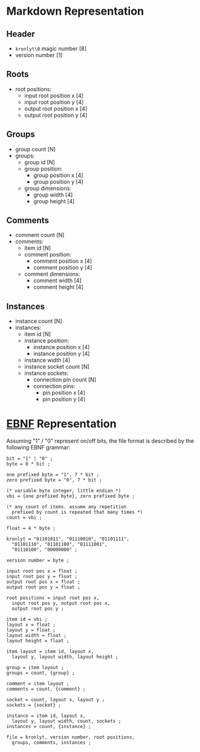 <!--
Notes:
- all positions are single precision floating point
- all widths and heights are single precision floating point
- N denotes variable byte integers, where the most significant bit flags an additional byte to be read, byte ordering is little endian
-->

# Markdown Representation
## Header

- `kronlyt\0` magic number [8]
- version number [1]

## Roots

- root positions:
    - input root position x [4]
    - input root position y [4]
    - output root position x [4]
    - output root position y [4]

## Groups

- group count [N]
- groups:
    - group id [N]
    - group position:
        - group position x [4]
        - group position y [4]
    - group dimensions:
        - group width [4]
        - group height [4]

## Comments

- comment count [N]
- comments:
    - item id [N]
    - comment position:
        - comment position x [4]
        - comment position y [4]
    - comment dimensions:
        - comment width [4]
        - comment height [4]

## Instances

- instance count [N]
- instances:
    - item id [N]
    - instance position:
        - instance position x [4]
        - instance position y [4]
    - instance width [4]
    - instance socket count [N]
    - instance sockets:
        - connection pin count [N]
        - connection pins:
          - pin position x [4]
          - pin position y [4]

# [EBNF](https://en.wikipedia.org/wiki/Extended_Backus%E2%80%93Naur_form) Representation

Assuming "1" / "0" represent on/off bits, the file format is described by the following EBNF grammar:

```ebnf
bit = "1" | "0" ;
byte = 8 * bit ;

one prefixed byte = "1", 7 * bit ;
zero prefixed byte = "0", 7 * bit ;

(* variable byte integer, little endian *)
vbi = {one prefixed byte}, zero prefixed byte ;

(* any count of items. assume any repetition
  prefixed by count is repeated that many times *)
count = vbi ;

float = 4 * byte ;

kronlyt = "01101011", "01110010", "01101111",
  "01101110", "01101100", "01111001",
  "01110100", "00000000" ;

version number = byte ;

input root pos x = float ;
input root pos y = float ;
output root pos x = float ;
output root pos y = float ;

root positions = input root pos x,
  input root pos y, output root pos x,
  output root pos y ;

item id = vbi ;
layout x = float ;
layout y = float ;
layout width = float ;
layout height = float ;

item layout = item id, layout x, 
  layout y, layout width, layout height ;

group = item layout ;
groups = count, {group} ;

comment = item layout ;
comments = count, {comment} ;

socket = count, layout x, layout y ;
sockets = {socket} ;

instance = item id, layout x,
  layout y, layout width, count, sockets ;
instances = count, {instance} ;

file = kronlyt, version number, root positions,
  groups, comments, instances ;
```
